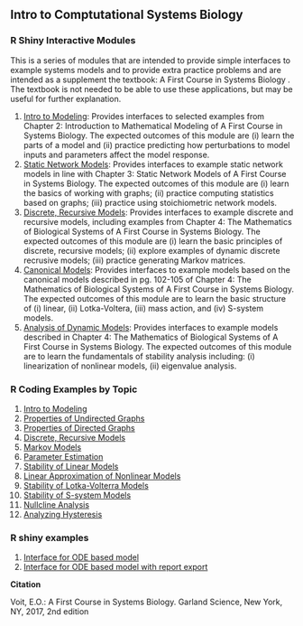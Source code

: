 ## Intro to Comptutational Systems Biology


### R Shiny Interactive Modules
This is a series of modules that are intended to provide simple interfaces to example systems models and to provide extra practice problems and are intended as a supplement the textbook: A First Course in Systems Biology . The textbook is not needed to be able to use these applications, but may be useful for further explanation.

1. [Intro to Modeling](https://kieslich.shinyapps.io/sysBio1/): Provides interfaces to selected examples from Chapter 2: Introduction to Mathematical Modeling of A First Course in Systems  Biology. The expected outcomes of this module are (i) learn the parts of a model and (ii) practice predicting how perturbations to model inputs and parameters affect the model response.
2. [Static Network Models](https://kieslich.shinyapps.io/sysBio2/): Provides interfaces to example static network models in line with Chapter 3: Static Network Models of A First Course in Systems Biology. The expected outcomes of this module are (i) learn the basics of working with graphs; (ii) practice computing statistics based on graphs; (iii) practice using stoichiometric network models.
3. [Discrete, Recursive Models](https://kieslich.shinyapps.io/sysBio3/): Provides interfaces to example discrete and recursive models, including examples from Chapter 4: The Mathematics of Biological Systems of A First Course in Systems Biology. The expected outcomes of this module are (i) learn the basic principles of discrete, recursive models; (ii) explore examples of dynamic discrete recrusive models; (iii) practice generating Markov matrices.
4. [Canonical Models](https://kieslich.shinyapps.io/sysBio4/): Provides interfaces to example models based on the canonical models described in pg. 102-105 of Chapter 4: The Mathematics of Biological Systems of A First Course in Systems Biology. The expected outcomes of this module are to learn the basic structure of (i) linear, (ii) Lotka-Voltera, (iii) mass action, and (iv) S-system models.
5. [Analysis of Dynamic Models](https://kieslich.shinyapps.io/sysBio5/): Provides interfaces to example models described in Chapter 4: The Mathematics of Biological Systems of A First Course in Systems Biology. The expected outcomes of this module are to learn the fundamentals of stability analysis including: (i) linearization of nonlinear models, (ii) eigenvalue analysis.

### R Coding Examples by Topic
1. [Intro to Modeling](https://cakieslich.github.io/introCSB/IntroToModelling.html) 
2. [Properties of Undirected Graphs](https://cakieslich.github.io/introCSB/PropertiesOfUndirGraphs.html) 
3. [Properties of Directed Graphs](https://cakieslich.github.io/introCSB/PropertiesOfDirGraphs.html) 
4. [Discrete, Recursive Models](https://cakieslich.github.io/introCSB/DiscreteModelsSIR.html) 
5. [Markov Models](https://cakieslich.github.io/introCSB/MarkovModels.html) 
6. [Parameter Estimation](https://cakieslich.github.io/introCSB/ParameterEstimation.html) 
7. [Stability of Linear Models](https://cakieslich.github.io/introCSB/StabilityLinearModels.html) 
8. [Linear Approximation of Nonlinear Models](https://cakieslich.github.io/introCSB/LinearApproximation.html) 
9. [Stability of Lotka-Volterra Models](https://cakieslich.github.io/introCSB/StabilityNonLinearModels.html) 
10. [Stability of S-system Models](https://cakieslich.github.io/introCSB/StabilitySsystemModels.html) 
11. [Nullcline Analysis](https://cakieslich.github.io/introCSB/nullclines.html) 
12. [Analyzing Hysteresis](https://cakieslich.github.io/introCSB/hysteresis.html)   

### R shiny examples
1. [Interface for ODE based model](https://github.com/cakieslich/introCSB/blob/main/shinyEx/fishing.R) 
2. [Interface for ODE based model with report export](https://github.com/cakieslich/introCSB/tree/main/shinyEx/mapk) 

**Citation**

Voit, E.O.: A First Course in Systems Biology. Garland Science, New York, NY, 2017, 2nd edition
